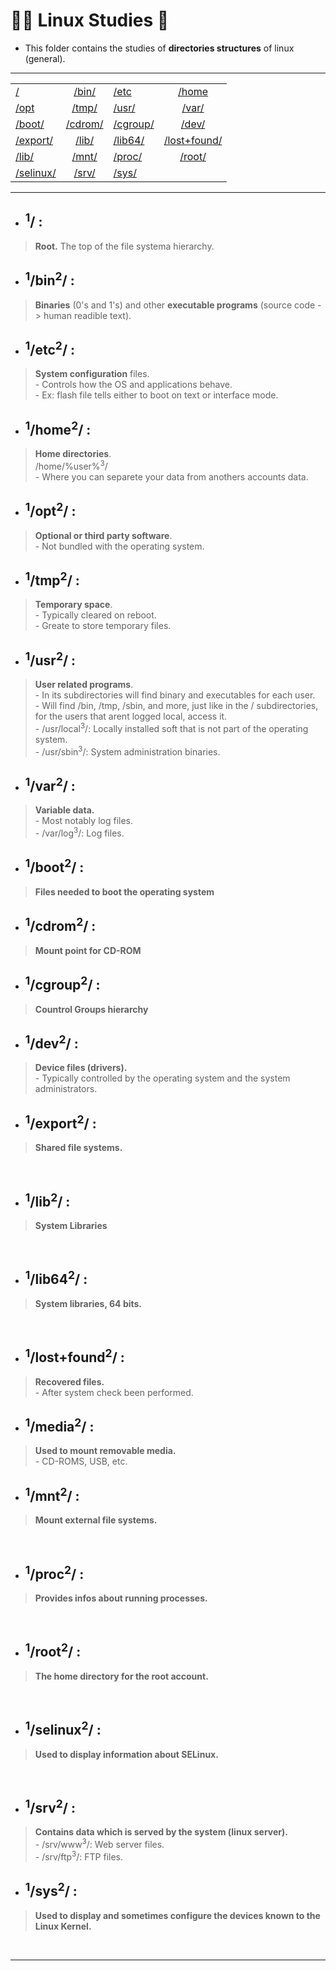 # :student: Linux Studies :penguin:
* This folder contains the studies of **directories structures** of linux (general).

***

| |  |  |  |
| - | :-: | - | :-: |
| [/](#1) | [/bin/](#1bin2) | [/etc]() | [/home]() |
| [/opt]() | [/tmp/]() | [/usr/]() | [/var/]() |
| [/boot/]() | [/cdrom/]() | [/cgroup/]() | [/dev/]() |
| [/export/]() | [/lib/]() | [/lib64/]() | [/lost+found/]() |
| [/lib/]() | [/mnt/]() | [/proc/]() | [/root/]() |
| [/selinux/]() | [/srv/]() | [/sys/]() | []() |


***

* ## <sup>1</sup>/ :
> **Root.**
> The top of the file systema hierarchy.

* ## <sup>1</sup>/bin<sup>2</sup>/ :
> **Binaries** (0's and 1's) and other
>**executable programs** (source code -> human readible text).

* ## <sup>1</sup>/etc<sup>2</sup>/ :
> **System configuration** files. <br>- Controls how the OS and applications behave. <br>- Ex: flash file tells either to boot on text or interface mode.

* ## <sup>1</sup>/home<sup>2</sup>/ : 
> **Home directories**.
<br> /home/%user%<sup>3</sup>/
<br>- Where you can separete your data from anothers accounts data.

* ## <sup>1</sup>/opt<sup>2</sup>/ :
> **Optional or third party software**.
<br>- Not bundled with the operating system.

* ## <sup>1</sup>/tmp<sup>2</sup>/ :
> **Temporary space**.
<br>- Typically cleared on reboot.
<br>- Greate to store temporary files.

* ## <sup>1</sup>/usr<sup>2</sup>/ :
> **User related programs**.
<br>- In its subdirectories will find binary and executables for each user.
<br>- Will find /bin, /tmp, /sbin, and more, just like in the / subdirectories, for the users that arent logged local, access it.
<br>- /usr/local<sup>3</sup>/: Locally installed soft that is not part of the operating system.
<br>- /usr/sbin<sup>3</sup>/: System administration binaries.

* ## <sup>1</sup>/var<sup>2</sup>/ :
> **Variable data.**
<br>- Most notably log files.
<br>- /var/log<sup>3</sup>/: Log files.

*  ## <sup>1</sup>/boot<sup>2</sup>/ :
> **Files needed to boot the operating system**

*  ## <sup>1</sup>/cdrom<sup>2</sup>/ :
> **Mount point for CD-ROM**

*  ## <sup>1</sup>/cgroup<sup>2</sup>/ :
> **Countrol Groups hierarchy**

*  ## <sup>1</sup>/dev<sup>2</sup>/ :
> **Device files (drivers).**
<br>- Typically controlled by the operating system and the system administrators.


*  ## <sup>1</sup>/export<sup>2</sup>/ :
> **Shared file systems.**
<br>

*  ## <sup>1</sup>/lib<sup>2</sup>/ :
> **System Libraries**
<br>

*  ## <sup>1</sup>/lib64<sup>2</sup>/ :
> **System libraries, 64 bits.**
<br>

*  ## <sup>1</sup>/lost+found<sup>2</sup>/ :
> **Recovered files.**
<br>- After system check been performed.

*  ## <sup>1</sup>/media<sup>2</sup>/ :
> **Used to mount removable media.**
<br>- CD-ROMS, USB, etc.

*  ## <sup>1</sup>/mnt<sup>2</sup>/ :
> **Mount external file systems.**
<br>

*  ## <sup>1</sup>/proc<sup>2</sup>/ :
> **Provides infos about running processes.**
<br>

*  ## <sup>1</sup>/root<sup>2</sup>/ :
> **The home directory for the root account.**
<br>

*  ## <sup>1</sup>/selinux<sup>2</sup>/ :
> **Used to display information about SELinux.**
<br>

*  ## <sup>1</sup>/srv<sup>2</sup>/ :
> **Contains data which is served by the system (linux server).**
<br>- /srv/www<sup>3</sup>/: Web server files.
<br>- /srv/ftp<sup>3</sup>/: FTP files.

*  ## <sup>1</sup>/sys<sup>2</sup>/ :
> **Used to display and sometimes configure the devices known to the Linux Kernel.**
<br>

***


